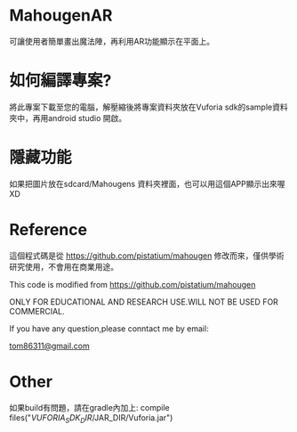 # MahougenAR
  可讓使用者簡單畫出魔法陣，再利用AR功能顯示在平面上。
# 如何編譯專案?
  將此專案下載至您的電腦，解壓縮後將專案資料夾放在Vuforia sdk的sample資料夾中，再用android studio 開啟。


# 隱藏功能
  如果把圖片放在sdcard/Mahougens 資料夾裡面，也可以用這個APP顯示出來喔XD
  
# Reference
  這個程式碼是從 https://github.com/pistatium/mahougen 修改而來，僅供學術研究使用，不會用在商業用途。
  
  This code is modified from https://github.com/pistatium/mahougen
  
  ONLY FOR EDUCATIONAL AND RESEARCH USE.WILL NOT BE USED FOR COMMERCIAL.
  
  If you have any question,please conntact me by email:
  
  tom86311@gmail.com
  
# Other
  如果build有問題，請在gradle內加上:
   compile files("$VUFORIA_SDK_DIR/$JAR_DIR/Vuforia.jar")
